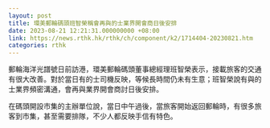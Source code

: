 ```yaml
---
layout: post
title: 環美郵輪碼頭班智榮稱會再與的士業界開會商日後安排
date: 2023-08-21 12:21:31.000000000 +08:00
link: https://news.rthk.hk/rthk/ch/component/k2/1714404-20230821.htm
categories: rthk
---
```


郵輪海洋光譜號日前訪港，環美郵輪碼頭董事總經理班智榮表示，接載旅客的交通有很大改善。對於當日有的士司機反映，等候長時間仍未有生意；班智榮說有與的士業界頻密溝通，會再與業界開會商討日後安排。

在碼頭開設市集的主辦單位說，當日中午過後，當旅客開始返回郵輪時，有很多旅客到市集，甚至需要排隊，不少人都反映手信有特色。
